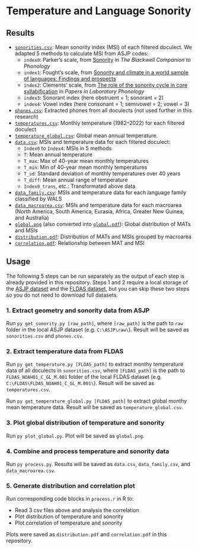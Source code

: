 # Temperature and Language Sonority

## Results

- [`sonorities.csv`](sonorities.csv): Mean sonority index (MSI) of each filtered doculect. We adapted 5 methods to calculate MSI from ASJP codes:
  - `index0`: Parker’s scale, from [Sonority](https://doi.org/10.1002/9781444335262.wbctp0049) in *The Blackwell Companion to Phonology*
  - `index1`: Fought’s scale, from [Sonority and climate in a world sample of languages: Findings and prospects](https://doi.org/10.1177/1069397103259439)
  - `index2`: Clements’ scale, from [The role of the sonority cycle in core syllabification](https://doi.org/10.1017/cbo9780511627736.017) in *Papers in Laboratory Phonology*
  - `index3`: Sonorant index (here obstruent = 1; sonorant = 2)
  - `index4`: Vowel index (here consonant = 1; semivowel = 2; vowel = 3)
- [`phones.csv`](phones.csv): Extracted phones from all doculects (not used further in this research)
- [`temperatures.csv`](temperatures.csv): Monthly temperature (1982–2022) for each filtered doculect
- [`temperature_global.csv`](temperatures_global.csv): Global mean annual temperature.
- [`data.csv`](data.csv): MSIs and temperature data for each filtered doculect:
  - `Index0` to `Index4`: MSIs in 5 methods
  - `T`: Mean annual temperature
  - `T_max`: Max of 40-year mean monthly temperatures
  - `T_min`: Min of 40-year mean monthly temperatures
  - `T_sd`: Standard deviation of monthly temperatures over 40 years
  - `T_diff`: Mean annual range of temperature
  - `Index0_trans`, etc.: Transformated above data
- [`data_family.csv`](data_family.csv): MSIs and temperature data for each language family classified by WALS
- [`data_macroarea.csv`](data_macroarea.csv): MSIs and temperature data for each macroarea (North America, South America, Eurasia, Africa, Greater New Guinea, and Australia)
- [`global.png`](global.png) (also converted into [`global.pdf`](global.pdf)): Global distribution of MATs and MSIs
- [`distribution.pdf`](distribution.pdf): Distribution of MATs and MSIs grouped by macroarea
- [`correlation.pdf`](correlation.pdf): Relationship between MAT and MSI

## Usage

The following 5 steps can be run separately as the output of each step is already provided in this repository. Steps 1 and 2 require a local storage of the [ASJP dataset](https://github.com/lexibank/asjp) and the [FLDAS dataset](https://hydro1.gesdisc.eosdis.nasa.gov/data/FLDAS/FLDAS_NOAH01_C_GL_M.001/), but you can skip these two steps so you do not need to download full datasets.

### 1. Extract geometry and sonority data from ASJP

Run `py get_sonority.py [raw_path]`, where `[raw_path]` is the path to `raw` folder in the local ASJP dataset (e.g. `C:\ASJP\raw\`). Result will be saved as `sonorities.csv` and `phones.csv`.

### 2. Extract temperature data from FLDAS

Run `py get_temperature.py [FLDAS_path]` to extract monthy temperature data of all doculects in `sonorities.csv`, where `[FLDAS_path]` is the path to `FLDAS_NOAH01_C_GL_M.001` folder of the local FLDAS dataset (e.g. `C:\FLDAS\FLDAS_NOAH01_C_GL_M.001\`). Result will be saved as `temperatures.csv`.

Run `py get_temperature_global.py [FLDAS_path]` to extract global monthy mean temperature data. Result will be saved as `temperature_global.csv`.

### 3. Plot global distribution of temperature and sonority

Run `py plot_global.py`. Plot will be saved as `global.png`.

### 4. Combine and process temperature and sonority data

Run `py process.py`. Results will be saved as `data.csv`, `data_family.csv`, and `data_macroarea.csv`.

### 5. Generate distribution and correlation plot

Run corresponding code blocks in `process.r` in R to:

- Read 3 csv files above and analysis the correlation
- Plot distribution of temperature and sonority
- Plot correlation of temperature and sonority

Plots were saved as `distribution.pdf` and `correlation.pdf` in this repository.
